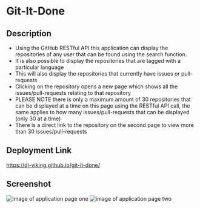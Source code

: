# Git-It-Done

## Description
- Using the GitHub RESTful API this application can display the repositories of any user that can be found using the search function.
- It is also possible to display the repositories that are tagged with a particular language
- This will also display the repositories that currently have issues or pull-requests
- Clicking on the repository opens a new page which shows all the issues/pull-requests relating to that repository
- PLEASE NOTE there is only a maximum amount of 30 repositories that can be displayed at a time on this page using the RESTful API call, the same applies to how many issues/pull-requests that can be displayed (only 30 at a time)
- There is a direct link to the repository on the second page to view more than 30 issues/pull-requests

## Deployment Link
https://dj-viking.github.io/git-it-done/

## Screenshot
![image of application page one](./images/gititdone-page1-screenshot.png)
![image of application page two](./images/gititdone-page2-screenshot.png)


